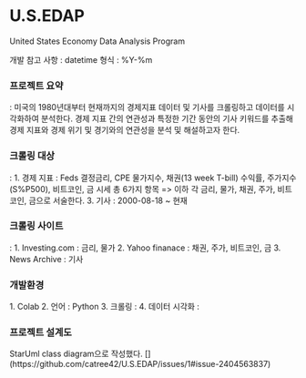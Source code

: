 # U.S.EDAP
United States Economy Data Analysis Program

개발 참고 사항 : datetime 형식 : %Y-%m

<h3>프로젝트 요약</h3> :  
미국의 1980년대부터 현재까지의 경제지표 데이터 및 기사를 크롤링하고 데이터를 시각화하여 분석한다. 경제 지표 간의 연관성과 특정한 기간 동안의 기사 키워드를 추출해 경제 지표와 경제 위기 및 경기와의 연관성을 분석 및 해설하고자 한다.  
  
<h3>크롤링 대상</h3> : 
  1. 경제 지표 : Feds 결정금리, CPE 물가지수, 채권(13 week T-bill) 수익률, 주가지수(S%P500), 비트코인, 금 시세 총 6가지 항목  => 이하 각 금리, 물가, 채권, 주가, 비트코인, 금으로 서술한다.
  3. 기사 : 2000-08-18 ~ 현재

<h3>크롤링 사이트</h3> : 
  1. Investing.com : 금리, 물가
  2. Yahoo finanace : 채권, 주가, 비트코인, 금
  3. News Archive : 기사 

<h3>개발환경</h3> 
  1. Colab
  2. 언어 : Python
  3. 크롤링 :
  4. 데이터 시각화 :

<h3>프로젝트 설계도</h3>
StarUml class diagram으로 작성했다.
[<img src =''>](https://github.com/catree42/U.S.EDAP/issues/1#issue-2404563837)



